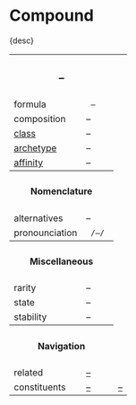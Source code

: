 # Compound

{desc}


<table>
  <tr>
    <th colspan="2"> <h3> – </h3> </th>
  </tr>
  <tr>
    <td> formula </td>
    <td> <code> – </code> </td>
  </tr>
  <tr>
    <td> composition </td>
    <td> – </td>
  </tr>
  <tr>
    <td> <a href="–"> class </a> </td>
    <td> – </td> 
  </tr>
  <tr>
    <td> <a href="–"> archetype </a> </td>
    <td> – </td>
  </tr>
  <tr>
    <td> <a href="–"> affinity </a> </td>
    <td> – </td> 
  </tr>
  <tr>
    <th colspan="2"> <h4> Nomenclature </h4> </th>
  </tr>
  <tr>
    <td> alternatives </td>
    <td> – </td>
  </tr>
  <tr>
    <td> pronounciation </td>
    <td> <code> /–/ </code> </td> 
  </tr>
  <tr>
    <th colspan="2"> <h4> Miscellaneous </h4> </th>
  </tr>
  <tr>
    <td> rarity </td>
    <td> – </td>
  </tr>
  <tr>
    <td> state </td>
    <td> – </td>
  </tr>
  <tr>
    <td> stability </td>
    <td> – </td>
  </tr>
  <tr>
    <th colspan="2"> <h4> Navigation </h4> </th>
  </tr>
  <tr>
    <td> related </td>
    <td> <a href="–"> – </a> </td>
  </tr>
  <tr>
    <td> constituents </td>
    <td> <a href="elements/.md"> – </a> </td>
    <td> <a href="elements/.md"> – </a> </td>
  </tr>
</table>
